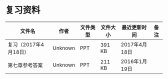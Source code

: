 # 复习资料

文件名|作者|文件类型|文件大小|最近更新时间|备注
---|---|---|---|---|---
复习（2017年4月18日）|Unknown|PPT|391 KB|2017年4月18日
第七章参考答案|Unknown|PPT|211 KB|2016年1月19日
